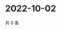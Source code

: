 # 2022-10-02

共 0 条

<!-- BEGIN WEIBO -->
<!-- 最后更新时间 Sun Oct 02 2022 14:15:55 GMT+0800 (China Standard Time) -->

<!-- END WEIBO -->
